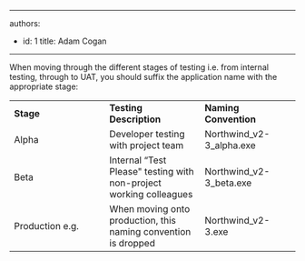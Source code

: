 

---
authors:
  - id: 1
    title: Adam Cogan
---




<span class='intro'> <p>When moving through the different stages of testing i.e. from internal testing, through to UAT, you should suffix the application name with the appropriate stage&#58;<br></p> </span>

<table cellspacing="0" width="100%" class="ssw15-rteTable-default"><tbody><tr><td class="ssw15-rteTable-default" style="width&#58;33.3333%;">
               <strong>Stage</strong></td><td class="ssw15-rteTable-default" style="width&#58;33.3333%;">
               <strong>Testing Description</strong></td><td class="ssw15-rteTable-default" style="width&#58;33.3333%;">
               <strong>Naming Convention</strong></td></tr><tr><td class="ssw15-rteTable-default">Alpha</td><td class="ssw15-rteTable-default">Developer testing with project team</td><td class="ssw15-rteTable-default">Northwind_v2-3_alpha.exe</td></tr><tr><td class="ssw15-rteTable-default">Beta</td><td class="ssw15-rteTable-default">Internal “Test Please&quot; testing with non-project working colleagues</td><td class="ssw15-rteTable-default">Northwind_v2-3_beta.exe</td></tr><tr><td class="ssw15-rteTable-default">Production e.g.</td><td class="ssw15-rteTable-default">When moving onto production, this naming convention is dropped</td><td class="ssw15-rteTable-default">Northwind_v2-3.exe</td></tr></tbody></table>
​​<br>


